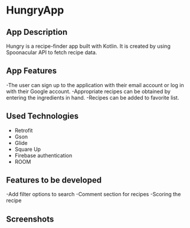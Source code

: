 # HungryApp

## App Description
Hungry is a recipe-finder app built with Kotlin.
It is created by using Spoonacular API to fetch recipe data.

## App Features
-The user can sign up to the application with their email account or log in with their Google account.
-Appropriate recipes can be obtained by entering the ingredients in hand.
-Recipes can be added to favorite list.

## Used Technologies
- Retrofit
- Gson
- Glide
- Square Up
- Firebase authentication
- ROOM 

## Features to be developed
 -Add filter options to search
 -Comment section for recipes
 -Scoring the recipe

## Screenshots
